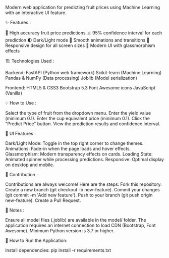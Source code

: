 Modern web application for predicting fruit prices using Machine Learning with an interactive UI feature.

✨ Features :

🎯 High accuracy fruit price predictions
📊 95% confidence interval for each prediction
🌓 Dark/Light mode
💫 Smooth animations and transitions
📱 Responsive design for all screen sizes
🎨 Modern UI with glassmorphism effects

🏗️ Technologies Used :

Backend:
FastAPI (Python web framework)
Scikit-learn (Machine Learning)
Pandas & NumPy (Data processing)
Joblib (Model serialization)

Frontend:
HTML5 & CSS3
Bootstrap 5.3
Font Awesome icons
JavaScript (Vanilla)

💡 How to Use : 

Select the type of fruit from the dropdown menu.
Enter the yield value (minimum 0.1).
Enter the cup equivalent price (minimum 0.1).
Click the "Predict Price" button.
View the prediction results and confidence interval.

🎨 UI Features : 

Dark/Light Mode: Toggle in the top right corner to change themes.
Animations: Fade-in when the page loads and hover effects.
Glassmorphism: Modern transparency effects on cards.
Loading State: Animated spinner while processing predictions.
Responsive: Optimal display on desktop and mobile.

🤝 Contribution : 

Contributions are always welcome! Here are the steps:
Fork this repository.
Create a new branch (git checkout -b new-feature).
Commit your changes (git commit -m 'Add new feature').
Push to your branch (git push origin new-feature).
Create a Pull Request.

📝 Notes :

Ensure all model files (.joblib) are available in the model/ folder.
The application requires an internet connection to load CDN (Bootstrap, Font Awesome).
Minimum Python version is 3.7 or higher.

🚀 How to Run the Application: 

Install dependencies:
pip install -r requirements.txt
